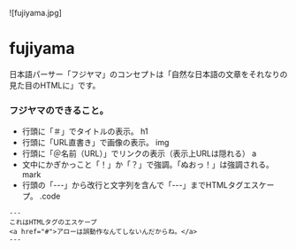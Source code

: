![fujiyama.jpg]
# fujiyama
日本語パーサー「フジヤマ」のコンセプトは「自然な日本語の文章をそれなりの見た目のHTMLに」です。

### フジヤマのできること。
- 行頭に「＃」でタイトルの表示。 h1
- 行頭に「URL直書き」で画像の表示。 img
- 行頭に「＠名前（URL）」でリンクの表示（表示上URLは隠れる） a
- 文中にかぎかっこと「！」か「？」で強調。「ぬおっ！」は強調される。 mark
- 行頭の「---」から改行と文字列を含んで「---」までHTMLタグエスケープ。 .code
```
---
これはHTMLタグのエスケープ
<a href="#">アローは誤動作なんてしないんだからね。</a>
---
```
